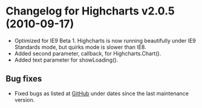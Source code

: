# Changelog for Highcharts v2.0.5 (2010-09-17)
        
- Optimized for IE9 Beta 1. Highcharts is now running beautifully under IE9 Standards mode, but quirks mode is slower than IE8.
- Added second parameter, callback, for Highcharts.Chart().
- Added text parameter for showLoading().

## Bug fixes
- Fixed bugs as listed at [GitHub](https://github.com/highslide-software/highcharts.com/commits/master) under dates since the last maintenance version.